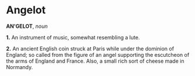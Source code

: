 # Angelot

**AN'GELOT**, _noun_

**1.** An instrument of music, somewhat resembling a lute.

**2.** An ancient English coin struck at Paris while under the dominion of England; so called from the figure of an angel supporting the escutcheon of the arms of England and France. Also, a small rich sort of cheese made in Normandy.